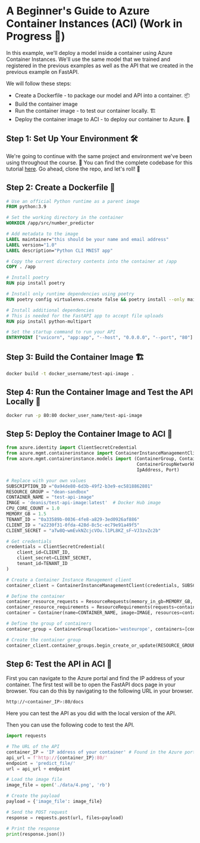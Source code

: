 # A Beginner's Guide to Azure Container Instances (ACI) (Work in Progress 🚧)

In this example, we'll deploy a model inside a container using Azure Container Instances. We'll use the same model that we trained and registered in the previous examples as well as the API that we created in the previous example on FastAPI.

We will follow these steps:

- Create a Dockerfile - to package our model and API into a container. 📦
- Build the container image 
- Run the container image - to test our container locally. 🏗️
- Deploy the container image to ACI - to deploy our container to Azure. 🚀

## Step 1: Set Up Your Environment 🛠️

We're going to continue with the same project and environment we've been using throughout the course. 🌱 You can find the complete codebase for this tutorial [here](https://github.com/Deanis/Example-App.git). Go ahead, clone the repo, and let's roll! 📂

## Step 2: Create a Dockerfile 🐳

```dockerfile
# Use an official Python runtime as a parent image
FROM python:3.9

# Set the working directory in the container
WORKDIR /app/src/number_predictor

# Add metadata to the image
LABEL maintainer="this should be your name and email address"
LABEL version="1.0"
LABEL description="Python CLI MNIST app"

# Copy the current directory contents into the container at /app
COPY . /app

# Install poetry
RUN pip install poetry

# Install only runtime dependencies using poetry
RUN poetry config virtualenvs.create false && poetry install --only main

# Install additional dependencies
# This is needed for the FastAPI app to accept file uploads
RUN pip install python-multipart

# Set the startup command to run your API
ENTRYPOINT ["uvicorn", "app:app", "--host", "0.0.0.0", "--port", "80"]
```	

## Step 3: Build the Container Image 🏗️

```bash
docker build -t docker_username/test-api-image .
```

## Step 4: Run the Container Image and Test the API Locally 🧪

```bash
docker run -p 80:80 docker_user_name/test-api-image
```

## Step 5: Deploy the Container Image to ACI 🚀

```python
from azure.identity import ClientSecretCredential
from azure.mgmt.containerinstance import ContainerInstanceManagementClient
from azure.mgmt.containerinstance.models import (ContainerGroup, Container, ResourceRequests, ResourceRequirements, 
                                                 ContainerGroupNetworkProtocol, OperatingSystemTypes,
                                                 IpAddress, Port)

# Replace with your own values
SUBSCRIPTION_ID ="0a94de80-6d3b-49f2-b3e9-ec5818862801"
RESOURCE_GROUP = "dean-sandbox"
CONTAINER_NAME = "test-api-image"
IMAGE = 'deanis/test-api-image:latest'  # Docker Hub image
CPU_CORE_COUNT = 1.0
MEMORY_GB = 1.5
TENANT_ID = "0a33589b-0036-4fe8-a829-3ed0926af886"
CLIENT_ID = "a2230f31-0fda-428d-8c5c-ec79e91a49f5"
CLIENT_SECRET = "aTw8Q~wmEvkNZcjcVOu.l1PL8KZ_sF~VJ3zvZc2b"

# Get credentials
credentials = ClientSecretCredential(
    client_id=CLIENT_ID,
    client_secret=CLIENT_SECRET,
    tenant_id=TENANT_ID
)

# Create a Container Instance Management client
container_client = ContainerInstanceManagementClient(credentials, SUBSCRIPTION_ID)

# Define the container
container_resource_requests = ResourceRequests(memory_in_gb=MEMORY_GB, cpu=CPU_CORE_COUNT)
container_resource_requirements = ResourceRequirements(requests=container_resource_requests)
container = Container(name=CONTAINER_NAME, image=IMAGE, resources=container_resource_requirements, ports=[Port(port=80)])

# Define the group of containers
container_group = ContainerGroup(location='westeurope', containers=[container], os_type=OperatingSystemTypes.linux, ip_address=IpAddress(ports=[Port(protocol=ContainerGroupNetworkProtocol.tcp, port=80)], type='Public'))

# Create the container group
container_client.container_groups.begin_create_or_update(RESOURCE_GROUP, CONTAINER_NAME, container_group)
```

## Step 6: Test the API in ACI 🧪

First you can navigate to the Azure portal and find the IP address of your container. The first test will be to open the FastAPI docs page in your browser. You can do this by navigating to the following URL in your browser.

```bash
http://<container_IP>:80/docs
```
Here you can test the API as you did with the local version of the API.

Then you can use the following code to test the API.

```python
import requests

# The URL of the API
container_IP = 'IP address of your container' # Found in the Azure portal
api_url = f'http://{container_IP}:80/'
endpoint = 'predict_file/'
url = api_url + endpoint

# Load the image file
image_file = open('./data/4.png', 'rb')

# Create the payload
payload = {'image_file': image_file}

# Send the POST request
response = requests.post(url, files=payload)

# Print the response
print(response.json())
```


